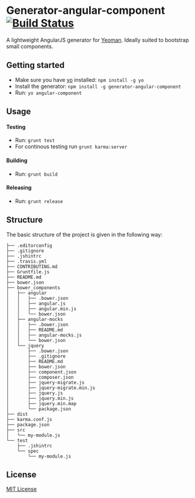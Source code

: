 # Generator-angular-component [![Build Status](https://secure.travis-ci.org/mgcrea/generator-angular-component.png?branch=master)](https://travis-ci.org/mgcrea/generator-angular-component)

A lightweight AngularJS generator for [Yeoman](http://yeoman.io). Ideally suited to bootstrap small components.


## Getting started

- Make sure you have [yo](https://github.com/yeoman/yo) installed:
    `npm install -g yo`
- Install the generator: `npm install -g generator-angular-component`
- Run: `yo angular-component`

## Usage

#### Testing

- Run: `grunt test`
- For continous testing run `grunt karma:server`

#### Building

- Run: `grunt build`

#### Releasing

- Run: `grunt release`

## Structure

The basic structure of the project is given in the following way:

```
├── .editorconfig
├── .gitignore
├── .jshintrc
├── .travis.yml
├── CONTRIBUTING.md
├── Gruntfile.js
├── README.md
├── bower.json
├── bower_components
│   ├── angular
│   │   ├── .bower.json
│   │   ├── angular.js
│   │   ├── angular.min.js
│   │   └── bower.json
│   ├── angular-mocks
│   │   ├── .bower.json
│   │   ├── README.md
│   │   ├── angular-mocks.js
│   │   └── bower.json
│   └── jquery
│       ├── .bower.json
│       ├── .gitignore
│       ├── README.md
│       ├── bower.json
│       ├── component.json
│       ├── composer.json
│       ├── jquery-migrate.js
│       ├── jquery-migrate.min.js
│       ├── jquery.js
│       ├── jquery.min.js
│       ├── jquery.min.map
│       └── package.json
├── dist
├── karma.conf.js
├── package.json
├── src
│   └── my-module.js
└── test
    ├── .jshintrc
    └── spec
        └── my-module.js
```


## License

[MIT License](http://en.wikipedia.org/wiki/MIT_License)
